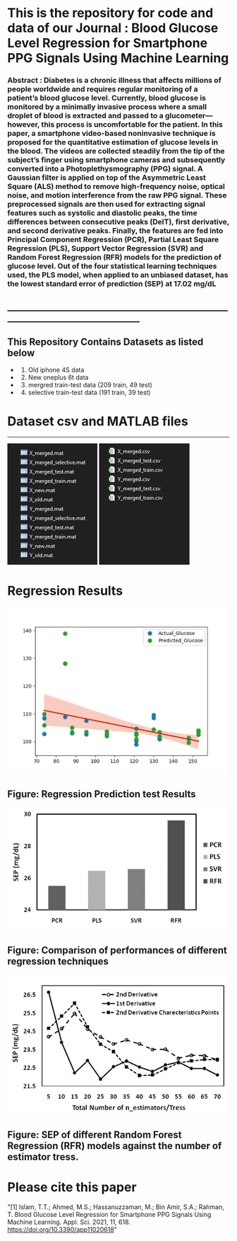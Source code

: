 # This is the repository for code and data of our Journal : Blood Glucose Level Regression for Smartphone PPG Signals Using Machine Learning
### Abstract : Diabetes is a chronic illness that affects millions of people worldwide and requires regular monitoring of a patient’s blood glucose level. Currently, blood glucose is monitored by a minimally invasive process where a small droplet of blood is extracted and passed to a glucometer—however, this process is uncomfortable for the patient. In this paper, a smartphone video-based noninvasive technique is proposed for the quantitative estimation of glucose levels in the blood. The videos are collected steadily from the tip of the subject’s finger using smartphone cameras and subsequently converted into a Photoplethysmography (PPG) signal. A Gaussian filter is applied on top of the Asymmetric Least Square (ALS) method to remove high-frequency noise, optical noise, and motion interference from the raw PPG signal. These preprocessed signals are then used for extracting signal features such as systolic and diastolic peaks, the time differences between consecutive peaks (DelT), first derivative, and second derivative peaks. Finally, the features are fed into Principal Component Regression (PCR), Partial Least Square Regression (PLS), Support Vector Regression (SVR) and Random Forest Regression (RFR) models for the prediction of glucose level. Out of the four statistical learning techniques used, the PLS model, when applied to an unbiased dataset, has the lowest standard error of prediction (SEP) at 17.02 mg/dL

## ________________________________________________________________________________

## This Repository Contains Datasets as listed below
* 1. Old iphone 4S data
* 2. New oneplus 6t data
* 3. mergred train-test data (209 train, 49 test)
* 4. selective train-test data (191 train, 39 test)

# Dataset csv and MATLAB files 
<hr>

<p align="left">
  <img src=figures/data1.JPG>  <img src=figures/data2.JPG> 
</p>


</hr>

# Regression Results


<p align="left">
  <img src=figures/regression_new.png>  
</p>

## Figure: Regression Prediction test Results

<p align="left">
  <img src=figures/Figure13.png>  
</p>

## Figure: Comparison of performances of different regression techniques

<p align="left">
  <img src=figures/Figure12.png>  
</p>

## Figure: SEP of different Random Forest Regression (RFR) models against the number of estimator tress.

# Please cite this paper 

"[1] Islam, T.T.; Ahmed, M.S.; Hassanuzzaman, M.; Bin Amir, S.A.; Rahman, T. Blood Glucose Level Regression for Smartphone PPG Signals Using Machine Learning. Appl. Sci. 2021, 11, 618. https://doi.org/10.3390/app11020618"
